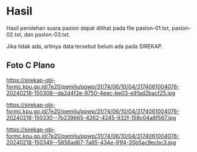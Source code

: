 # Hasil

Hasil perolehan suara paslon dapat dilihat pada file paslon-01.txt, paslon-02.txt, dan paslon-03.txt.

Jika tidak ada, artinya data tersebut belum ada pada SIREKAP.

## Foto C Plano

https://sirekap-obj-formc.kpu.go.id/7e20/pemilu/ppwp/31/74/06/10/04/3174061004076-20240218-150308--da2d4f2e-9750-4eec-be03-e91ad2bacf25.jpg

https://sirekap-obj-formc.kpu.go.id/7e20/pemilu/ppwp/31/74/06/10/04/3174061004076-20240218-150330--7b239665-4262-4245-932f-158c04a8f567.jpg

https://sirekap-obj-formc.kpu.go.id/7e20/pemilu/ppwp/31/74/06/10/04/3174061004076-20240218-150349--5856ad67-7a85-434e-91f4-35b5ac9ecbc3.jpg
